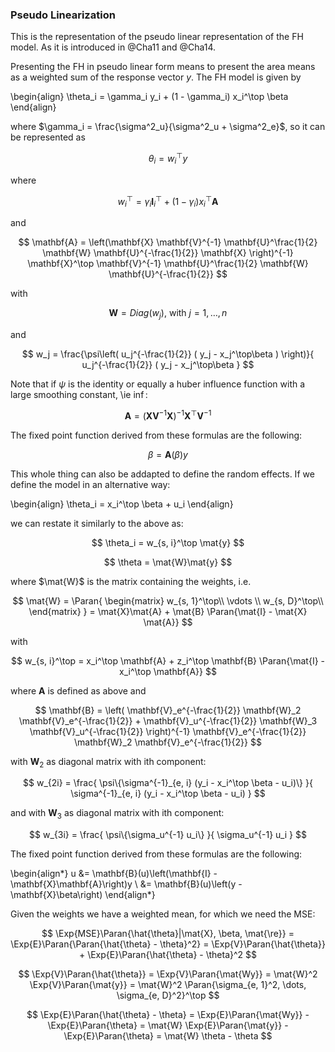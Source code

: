 ### Pseudo Linearization

This is the representation of the pseudo linear representation of the FH model.
As it is introduced in @Cha11 and @Cha14.

Presenting the FH in pseudo linear form means to present the area means as a
weighted sum of the response vector $y$. The FH model is given by

\begin{align}
\theta_i = \gamma_i y_i + (1 - \gamma_i) x_i^\top \beta 
\end{align}

where $\gamma_i = \frac{\sigma^2_u}{\sigma^2_u + \sigma^2_e}$, so it can be
represented as

$$
\theta_i = w_i^\top y
$$

where 

$$
w_i^\top = \gamma_i \mathbf{I}^\top_i + (1 - \gamma_i) x_i^\top \mathbf{A}
$$

and 

$$
\mathbf{A} = \left(\mathbf{X} \mathbf{V}^{-1} \mathbf{U}^\frac{1}{2} \mathbf{W} \mathbf{U}^{-\frac{1}{2}} \mathbf{X} \right)^{-1} \mathbf{X}^\top \mathbf{V}^{-1} \mathbf{U}^\frac{1}{2} \mathbf{W} \mathbf{U}^{-\frac{1}{2}}
$$

with 

$$
\mathbf{W} = Diag(w_j)\text{, with } j = 1, \dots, n
$$

and

$$
w_j = \frac{\psi\left( u_j^{-\frac{1}{2}} ( y_j - x_j^\top\beta ) \right)}{ u_j^{-\frac{1}{2}} ( y_j - x_j^\top\beta }
$$

Note that if $\psi$ is the identity or equally a huber influence function with a
large smoothing constant, \ie $\inf$:

$$
\mathbf{A} = \left(\mathbf{X} \mathbf{V}^{-1} \mathbf{X} \right)^{-1} \mathbf{X}^\top \mathbf{V}^{-1}
$$

The fixed point function derived from these formulas are the following:

$$
\beta = \mathbf{A}(\beta) y
$$


This whole thing can also be addapted to define the random effects. If we define
the model in an alternative way:

\begin{align}
\theta_i = x_i^\top \beta + u_i
\end{align}

we can restate it similarly to the above as:

$$
\theta_i = w_{s, i}^\top \mat{y}
$$

$$
\theta = \mat{W}\mat{y}
$$

where $\mat{W}$ is the matrix containing the weights, i.e. 

$$
\mat{W} = \Paran{
  \begin{matrix}
  w_{s, 1}^\top\\
  \vdots \\
  w_{s, D}^\top\\
  \end{matrix}
} = \mat{X}\mat{A} + \mat{B} \Paran{\mat{I} - \mat{X} \mat{A}}
$$

with 

$$
w_{s, i}^\top = x_i^\top \mathbf{A} + 
  z_i^\top \mathbf{B} \Paran{\mat{I} - x_i^\top \mathbf{A}}
$$

where $\mathbf{A}$ is defined as above and 

$$
\mathbf{B} = 
\left(
  \mathbf{V}_e^{-\frac{1}{2}} \mathbf{W}_2 \mathbf{V}_e^{-\frac{1}{2}} +
  \mathbf{V}_u^{-\frac{1}{2}} \mathbf{W}_3 \mathbf{V}_u^{-\frac{1}{2}}
\right)^{-1} 
\mathbf{V}_e^{-\frac{1}{2}} \mathbf{W}_2 \mathbf{V}_e^{-\frac{1}{2}}
$$

with $\mathbf{W}_2$ as diagonal matrix with ith component:

$$
w_{2i} = 
\frac{
  \psi\{\sigma^{-1}_{e, i} (y_i - x_i^\top \beta - u_i)\}
}{
  \sigma^{-1}_{e, i} (y_i - x_i^\top \beta - u_i)
}
$$

and with $\mathbf{W}_3$ as diagonal matrix with ith component:

$$
w_{3i} = \frac{
  \psi\{\sigma_u^{-1} u_i\}
}{
  \sigma_u^{-1} u_i
}
$$

The fixed point function derived from these formulas are the following:

\begin{align*}
u &= \mathbf{B}(u)\left(\mathbf{I} - \mathbf{X}\mathbf{A}\right)y \\
  &= \mathbf{B}(u)\left(y - \mathbf{X}\beta\right)
\end{align*}

Given the weights we have a weighted mean, for which we need the MSE:

$$
\Exp{MSE}\Paran{\hat{\theta}|\mat{X}, \beta, \mat{\re}} 
  = \Exp{E}\Paran{\Paran{\hat{\theta} - \theta}^2}
  = \Exp{V}\Paran{\hat{\theta}} + \Exp{E}\Paran{\hat{\theta} - \theta}^2
$$

$$
\Exp{V}\Paran{\hat{\theta}} 
  = \Exp{V}\Paran{\mat{Wy}}
  = \mat{W}^2 \Exp{V}\Paran{\mat{y}}
  = \mat{W}^2 \Paran{\sigma_{e, 1}^2, \dots, \sigma_{e, D}^2}^\top
$$

$$
\Exp{E}\Paran{\hat{\theta} - \theta}
  = \Exp{E}\Paran{\mat{Wy}} - \Exp{E}\Paran{\theta}
  = \mat{W} \Exp{E}\Paran{\mat{y}} - \Exp{E}\Paran{\theta}
  = \mat{W} \theta - \theta
$$






